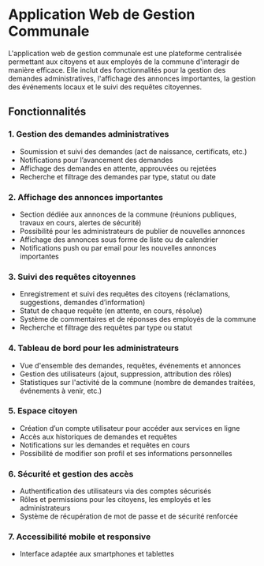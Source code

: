 # Application Web de Gestion Communale

L'application web de gestion communale est une plateforme centralisée permettant aux citoyens et aux employés de la commune d'interagir de manière efficace. Elle inclut des fonctionnalités pour la gestion des demandes administratives, l'affichage des annonces importantes, la gestion des événements locaux et le suivi des requêtes citoyennes.

## Fonctionnalités

### 1. Gestion des demandes administratives
- Soumission et suivi des demandes (act de naissance, certificats, etc.)
- Notifications pour l’avancement des demandes
- Affichage des demandes en attente, approuvées ou rejetées
- Recherche et filtrage des demandes par type, statut ou date

### 2. Affichage des annonces importantes
- Section dédiée aux annonces de la commune (réunions publiques, travaux en cours, alertes de sécurité)
- Possibilité pour les administrateurs de publier de nouvelles annonces
- Affichage des annonces sous forme de liste ou de calendrier
- Notifications push ou par email pour les nouvelles annonces importantes


### 3. Suivi des requêtes citoyennes
- Enregistrement et suivi des requêtes des citoyens (réclamations, suggestions, demandes d’information)
- Statut de chaque requête (en attente, en cours, résolue)
- Système de commentaires et de réponses des employés de la commune
- Recherche et filtrage des requêtes par type ou statut

### 4. Tableau de bord pour les administrateurs
- Vue d'ensemble des demandes, requêtes, événements et annonces
- Gestion des utilisateurs (ajout, suppression, attribution des rôles)
- Statistiques sur l'activité de la commune (nombre de demandes traitées, événements à venir, etc.)

### 5. Espace citoyen
- Création d’un compte utilisateur pour accéder aux services en ligne
- Accès aux historiques de demandes et requêtes
- Notifications sur les demandes et requêtes en cours
- Possibilité de modifier son profil et ses informations personnelles

### 6. Sécurité et gestion des accès
- Authentification des utilisateurs via des comptes sécurisés
- Rôles et permissions pour les citoyens, les employés et les administrateurs
- Système de récupération de mot de passe et de sécurité renforcée

### 7. Accessibilité mobile et responsive
- Interface adaptée aux smartphones et tablettes

